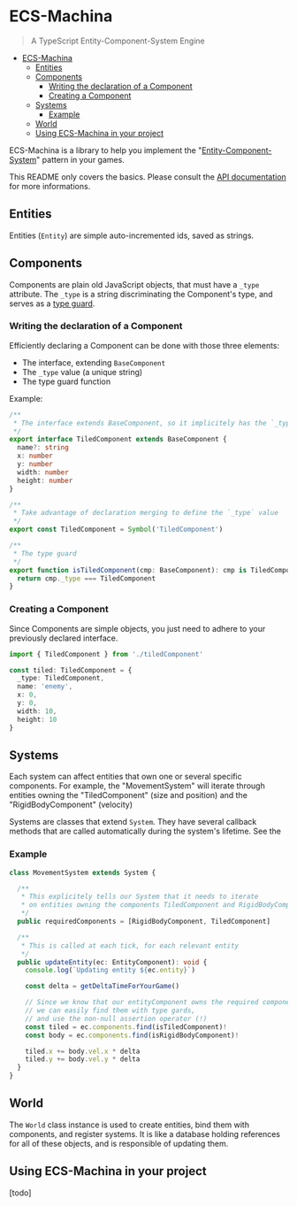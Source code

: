 # ECS-Machina

> A TypeScript Entity-Component-System Engine

- [ECS-Machina](#ECS-Machina)
  - [Entities](#Entities)
  - [Components](#Components)
    - [Writing the declaration of a Component](#Writing-the-declaration-of-a-Component)
    - [Creating a Component](#Creating-a-Component)
  - [Systems](#Systems)
    - [Example](#Example)
  - [World](#World)
  - [Using ECS-Machina in your project](#Using-ECS-Machina-in-your-project)

ECS-Machina is a library to help you implement the "[Entity-Component-System](https://twitter.com/mikegeig/status/1070005894132449283)" pattern in your games.

This README only covers the basics. Please consult the [API documentation](./docs) for more informations.

## Entities

Entities (`Entity`) are simple auto-incremented ids, saved as strings.

## Components

Components are plain old JavaScript objects, that must have a `_type` attribute. The `_type` is a string discriminating the Component's type, and serves as a [type guard](https://basarat.gitbooks.io/typescript/docs/types/typeGuard.html#user-defined-type-guards).

### Writing the declaration of a Component

Efficiently declaring a Component can be done with those three elements:

- The interface, extending `BaseComponent`
- The `_type` value (a unique string)
- The type guard function

Example:

```ts
/**
 * The interface extends BaseComponent, so it implicitely has the `_type` attribute
 */
export interface TiledComponent extends BaseComponent {
  name?: string
  x: number
  y: number
  width: number
  height: number
}

/**
 * Take advantage of declaration merging to define the `_type` value
 */
export const TiledComponent = Symbol('TiledComponent')

/**
 * The type guard
 */
export function isTiledComponent(cmp: BaseComponent): cmp is TiledComponent {
  return cmp._type === TiledComponent
}

```

### Creating a Component

Since Components are simple objects, you just need to adhere to your previously declared interface.

```ts
import { TiledComponent } from './tiledComponent'

const tiled: TiledComponent = {
  _type: TiledComponent,
  name: 'enemy',
  x: 0,
  y: 0,
  width: 10,
  height: 10
}
```

## Systems

Each system can affect entities that own one or several specific components. For example, the "MovementSystem" will iterate through entities owning the "TiledComponent" (size and position) and the "RigidBodyComponent" (velocity)

Systems are classes that extend `System`. They have several callback methods that are called automatically during the system's lifetime. See the

### Example

```ts
class MovementSystem extends System {

  /**
   * This explicitely tells our System that it needs to iterate
   * on entities owning the components TiledComponent and RigidBodyComponent
   */
  public requiredComponents = [RigidBodyComponent, TiledComponent]

  /**
   * This is called at each tick, for each relevant entity
   */
  public updateEntity(ec: EntityComponent): void {
    console.log(`Updating entity ${ec.entity}`)

    const delta = getDeltaTimeForYourGame()

    // Since we know that our entityComponent owns the required components,
    // we can easily find them with type gards,
    // and use the non-null assertion operator (!)
    const tiled = ec.components.find(isTiledComponent)!
    const body = ec.components.find(isRigidBodyComponent)!

    tiled.x += body.vel.x * delta
    tiled.y += body.vel.y * delta
  }
}
```

## World

The `World` class instance is used to create entities, bind them with components, and register systems. It is like a database holding references for all of these objects, and is responsible of updating them.

## Using ECS-Machina in your project

[todo]